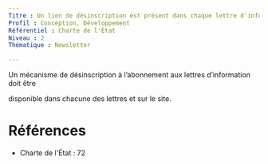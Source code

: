 ```yaml
---
Titre : Un lien de désinscription est présent dans chaque lettre d'information. La désinscription à chaque lettre d'information est également possible depuis le site.
Profil : Conception, Développement
Référentiel : Charte de l'État
Niveau : 2
Thématique : Newsletter

---
```

Un mécanisme de désinscription à l’abonnement aux lettres d’information doit être

disponible dans chacune des lettres et sur le site.

# Références

*   Charte de l'État : 72